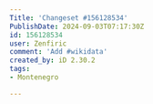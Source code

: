 ```yaml
---
Title: 'Changeset #156128534'
PublishDate: 2024-09-03T07:17:30Z
id: 156128534
user: Zenfiric
comment: 'Add #wikidata'
created_by: iD 2.30.2
tags:
- Montenegro

---
```


